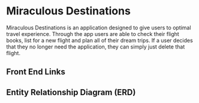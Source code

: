 <h1>Miraculous Destinations</h1>
<p>Miraculous Destinations is an application designed to give users to optimal travel experience. Through the app users are able to check their flight books, list for a new flight and plan all of their dream trips. If a user decides that they no longer need the application, they can simply just delete that flight.</p>
<h2>Front End Links</h2>

<h2>Entity Relationship Diagram (ERD)</h2>
